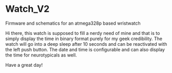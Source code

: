 # Watch_V2
Firmware and schematics for an atmega328p based wristwatch 

Hi there, this watch is supposed to fill a nerdy need of mine and that is to simply display the time in binary format purely for my geek credibility.
The watch will go into a deep sleep after 10 seconds and can be reactivated with the left push button. The date and time is configurable and can also display the time for
neurotypicals as well.

Have a great day!
